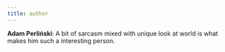 ```yaml
---
title: author
---
```


**Adam Perliński**: A bit of sarcasm mixed with unique look at world is what makes him such a interesting person. 
